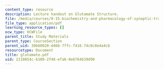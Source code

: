 ```yaml
---
content_type: resource
description: Lecture handout on Glutamate Structure.
file: /media/courses/9-15-biochemistry-and-pharmacology-of-synaptic-transmission-fall-2007/2210854cb1082f48efa68e6764b39d90_glutamate.pdf
file_type: application/pdf
learning_resource_types: []
ocw_type: OCWFile
parent_title: Study Materials
parent_type: CourseSection
parent_uid: 39b60020-d468-7ffc-f416-74c0c8e4a4cb
resourcetype: Document
title: glutamate.pdf
uid: 2210854c-b108-2f48-efa6-8e6764b39d90
---
```

